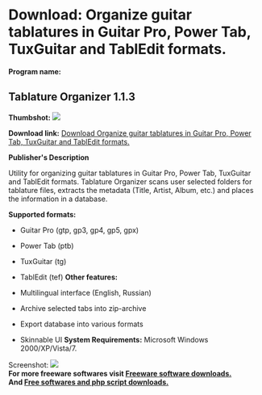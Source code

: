 # Download: Organize guitar tablatures in Guitar Pro, Power Tab, TuxGuitar and TablEdit formats.

**Program name:**

## Tablature Organizer 1.1.3

  
**Thumbshot:** ![](http://www.freewarefiles.com/screenshot/tbltrorgnzr_md.gif)   
  
**Download link:** [Download Organize guitar tablatures in Guitar Pro, Power Tab, TuxGuitar and TablEdit formats.](http://freesoftwares.boysofts.com/Tablature-Organizer_program_74161.html)  
  


**Publisher's Description**  
  


Utility for organizing guitar tablatures in Guitar Pro, Power Tab, TuxGuitar and TablEdit formats. Tablature Organizer scans user selected folders for tablature files, extracts the metadata (Title, Artist, Album, etc.) and places the information in a database. 

**Supported formats:**

  * Guitar Pro (gtp, gp3, gp4, gp5, gpx)
  * Power Tab (ptb)
  * TuxGuitar (tg)
  * TablEdit (tef)
**Other features:**

  * Multilingual interface (English, Russian)
  * Archive selected tabs into zip-archive
  * Export database into various formats
  * Skinnable UI
**System Requirements:** Microsoft Windows 2000/XP/Vista/7. 

  
  
Screenshot: ![](http://www.freewarefiles.com/screenshot/tbltrorgnzr.gif)   
**For more freeware softwares visit [Freeware software downloads.](http://freesoftwares.boysofts.com/)**   
**And [Free softwares and php script downloads.](http://www.boysofts.com/)**
